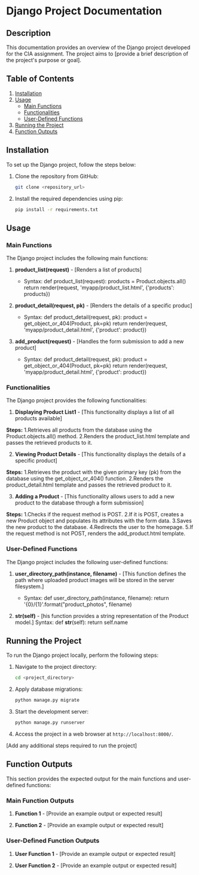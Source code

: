 # Django Project Documentation

## Description
This documentation provides an overview of the Django project developed for the CIA assignment. The project aims to [provide a brief description of the project's purpose or goal].

## Table of Contents
1. [Installation](#installation)
2. [Usage](#usage)
   - [Main Functions](#main-functions)
   - [Functionalities](#functionalities)
   - [User-Defined Functions](#user-defined-functions)
3. [Running the Project](#running-the-project)
4. [Function Outputs](#function-outputs)

## Installation<a name="installation"></a>
To set up the Django project, follow the steps below:

1. Clone the repository from GitHub:
   ```bash
   git clone <repository_url>
   ```

2. Install the required dependencies using pip:
   ```bash
   pip install -r requirements.txt
   ```

## Usage<a name="usage"></a>

### Main Functions<a name="main-functions"></a>
The Django project includes the following main functions:

1. **product_list(request)** - [Renders a list of products]
   - Syntax:
    def product_list(request):
      products = Product.objects.all()
      return render(request, 'myapp/product_list.html', {'products': products})


2. **product_detail(request, pk)** - [Renders the details of a specific produc]
   - Syntax:
  def product_detail(request, pk):
    product = get_object_or_404(Product, pk=pk)
    return render(request, 'myapp/product_detail.html', {'product': product})
    
3. **add_product(request)** - [Handles the form submission to add a new product]
   - Syntax:
  def product_detail(request, pk):
    product = get_object_or_404(Product, pk=pk)
    return render(request, 'myapp/product_detail.html', {'product': product})




### Functionalities<a name="functionalities"></a>
The Django project provides the following functionalities:

1. **Displaying Product List1** - [This functionality displays a list of all products available]

**Steps:**
   1.Retrieves all products from the database using the Product.objects.all() method.
   2.Renders the product_list.html template and passes the retrieved products to it.

2. **Viewing Product Details** - [This functionality displays the details of a specific product]

**Steps:**
   1.Retrieves the product with the given primary key (pk) from the database using the get_object_or_404() function.
   2.Renders the product_detail.html template and passes the retrieved product to it.
  
3. **Adding a Product** - [This functionality allows users to add a new product to the database through a form submission]

**Steps:**
   1.Checks if the request method is POST.
   2.If it is POST, creates a new Product object and populates its attributes with the form data.
   3.Saves the new product to the database.
   4.Redirects the user to the homepage.
   5.If the request method is not POST, renders the add_product.html template.


### User-Defined Functions<a name="user-defined-functions"></a>
The Django project includes the following user-defined functions:

1. **user_directory_path(instance, filename)** - [This function defines the path where uploaded product images will be stored in the server filesystem.]
   - Syntax:
      def user_directory_path(instance, filename):
         return '{0}/{1}'.format("product_photos", filename)


2. **str(self)** - [his function provides a string representation of the Product model.]
   Syntax:
      def __str__(self):
         return self.name



## Running the Project<a name="running-the-project"></a>
To run the Django project locally, perform the following steps:

1. Navigate to the project directory:
   ```bash
   cd <project_directory>
   ```

2. Apply database migrations:
   ```bash
   python manage.py migrate
   ```

3. Start the development server:
   ```bash
   python manage.py runserver
   ```

4. Access the project in a web browser at `http://localhost:8000/`.

[Add any additional steps required to run the project]

## Function Outputs<a name="function-outputs"></a>
This section provides the expected output for the main functions and user-defined functions:

### Main Function Outputs
1. **Function 1** - [Provide an example output or expected result]

2. **Function 2** - [Provide an example output or expected result]



### User-Defined Function Outputs
1. **User Function 1** - [Provide an example output or expected result]

2. **User Function 2** - [Provide an example output or expected result]


